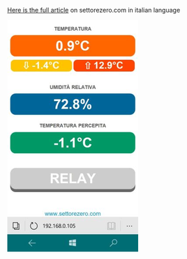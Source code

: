[Here is the full article](http://www.settorezero.com/wordpress/termometro-wi-fi-con-indicazione-umidita-temperatura-percepita-e-controllo-rele-mediante-esp8266/) on settorezero.com in italian language

![application screenshot](https://github.com/Cyb3rn0id/ESP8266_experiments/blob/master/DHT22_and_Relay_demo_with_Min_e_Max/screenshot.jpg)

